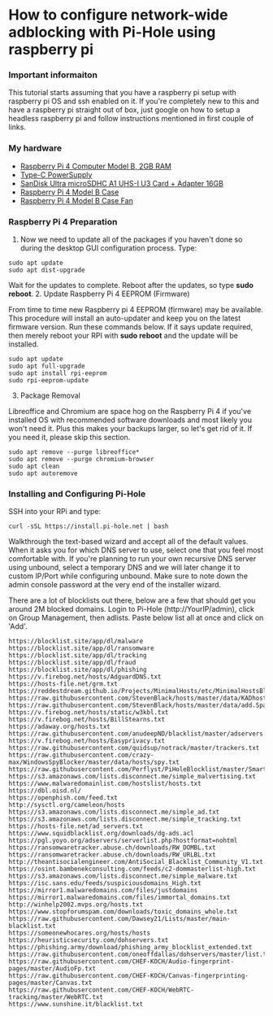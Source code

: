 # How to configure network-wide adblocking with Pi-Hole using raspberry pi

### Important informaiton
This tutorial starts assuming that you have a raspberry pi setup with raspberry pi OS and ssh enabled on it. If you're completely new to this and have a raspberry pi straight out of box, just google on how to setup a headless raspberry pi and follow instructions mentioned in first couple of links.

### My hardware
- <a href="https://www.raspberrypi.org/products/raspberry-pi-4-model-b/">Raspberry Pi 4 Computer Model B, 2GB RAM</a>
- <a href="https://www.raspberrypi.org/products/type-c-power-supply/">Type-C PowerSupply</a>
- <a href="https://shop.westerndigital.com/products/memory-cards/sandisk-ultra-uhs-i-microsd#SDSQUNC-016G-AN6MA">SanDisk Ultra microSDHC A1 UHS-I U3 Card + Adapter 16GB</a>
- <a href="https://www.raspberrypi.org/products/raspberry-pi-4-case/">Raspberry Pi 4 Model B Case</a>
- <a href="https://www.raspberrypi.org/products/raspberry-pi-4-case-fan/">Raspberry Pi 4 Model B Case Fan</a>

### Raspberry Pi 4 Preparation
1. Now we need to update all of the packages if you haven't done so during the desktop GUI configuration process. Type:
```
sudo apt update
sudo apt dist-upgrade
```
Wait for the updates to complete. Reboot after the updates, so type **sudo reboot**.
2. Update Raspberry Pi 4 EEPROM (Firmware)

From time to time new Raspberry pi 4 EEPROM (firmware) may be available. This procedure will install an auto-updater and keep you on the latest firmware version. Run these commands below. If it says update required, then merely reboot your RPI with **sudo reboot** and the update will be installed. 

```
sudo apt update
sudo apt full-upgrade
sudo apt install rpi-eeprom
sudo rpi-eeprom-update
```
3. Package Removal

Libreoffice and Chromium are space hog on the Raspberry Pi 4 if you've installed OS with recommended software downloads and most likely you won't need it. Plus this makes your backups larger, so let's get rid of it. If you need it, please skip this section.

```
sudo apt remove --purge libreoffice*
sudo apt remove --purge chromium-browser
sudo apt clean
sudo apt autoremove
```
### Installing and Configuring Pi-Hole

SSH into your RPi and type:
```
curl -sSL https://install.pi-hole.net | bash
```
Walkthrough the text-based wizard and accept all of the default values. When it asks you for which DNS server to use, select one that you feel most comfortable with. If you're planning to run your own recursive DNS server using unbound, select a temporary DNS and we will later change it to custom IP/Port while configuring unbound.
Make sure to note down the admin console password at the very end of the installer wizard.

There are a lot of blocklists out there, below are a few that should get you around 2M blocked domains. Login to Pi-Hole (http://YourIP/admin), click on Group Management, then adlists. Paste below list all at once and click on 'Add'. 

```
https://blocklist.site/app/dl/malware
https://blocklist.site/app/dl/ransomware
https://blocklist.site/app/dl/tracking
https://blocklist.site/app/dl/fraud
https://blocklist.site/app/dl/phishing
https://v.firebog.net/hosts/AdguardDNS.txt
https://hosts-file.net/grm.txt
https://reddestdream.github.io/Projects/MinimalHosts/etc/MinimalHostsBlocker/minimalhosts
https://raw.githubusercontent.com/StevenBlack/hosts/master/data/KADhosts/hosts
https://raw.githubusercontent.com/StevenBlack/hosts/master/data/add.Spam/hosts
https://v.firebog.net/hosts/static/w3kbl.txt
https://v.firebog.net/hosts/BillStearns.txt
https://adaway.org/hosts.txt
https://raw.githubusercontent.com/anudeepND/blacklist/master/adservers.txt
https://v.firebog.net/hosts/Easyprivacy.txt
https://raw.githubusercontent.com/quidsup/notrack/master/trackers.txt
https://raw.githubusercontent.com/crazy-max/WindowsSpyBlocker/master/data/hosts/spy.txt
https://raw.githubusercontent.com/Perflyst/PiHoleBlocklist/master/SmartTV.txt
https://s3.amazonaws.com/lists.disconnect.me/simple_malvertising.txt
https://www.malwaredomainlist.com/hostslist/hosts.txt
https://dbl.oisd.nl/
https://openphish.com/feed.txt
http://sysctl.org/cameleon/hosts
https://s3.amazonaws.com/lists.disconnect.me/simple_ad.txt
https://s3.amazonaws.com/lists.disconnect.me/simple_tracking.txt
https://hosts-file.net/ad_servers.txt
https://www.squidblacklist.org/downloads/dg-ads.acl
https://pgl.yoyo.org/adservers/serverlist.php?hostformat=nohtml
https://ransomwaretracker.abuse.ch/downloads/RW_DOMBL.txt
https://ransomwaretracker.abuse.ch/downloads/RW_URLBL.txt
http://theantisocialengineer.com/AntiSocial_Blacklist_Community_V1.txt
https://osint.bambenekconsulting.com/feeds/c2-dommasterlist-high.txt
https://s3.amazonaws.com/lists.disconnect.me/simple_malware.txt
https://isc.sans.edu/feeds/suspiciousdomains_High.txt
https://mirror1.malwaredomains.com/files/justdomains
https://mirror1.malwaredomains.com/files/immortal_domains.txt
http://winhelp2002.mvps.org/hosts.txt
https://www.stopforumspam.com/downloads/toxic_domains_whole.txt
https://raw.githubusercontent.com/Dawsey21/Lists/master/main-blacklist.txt
https://someonewhocares.org/hosts/hosts
https://heuristicsecurity.com/dohservers.txt
https://phishing.army/download/phishing_army_blocklist_extended.txt
https://raw.githubusercontent.com/oneoffdallas/dohservers/master/list.txt
https://raw.githubusercontent.com/CHEF-KOCH/Audio-fingerprint-pages/master/AudioFp.txt
https://raw.githubusercontent.com/CHEF-KOCH/Canvas-fingerprinting-pages/master/Canvas.txt
https://raw.githubusercontent.com/CHEF-KOCH/WebRTC-tracking/master/WebRTC.txt
https://www.sunshine.it/blacklist.txt
```
